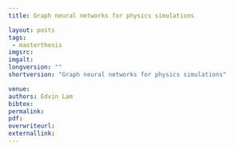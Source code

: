 ```yaml
---
title: Graph neural networks for physics simulations

layout: posts
tags:
 - masterthesis
imgsrc: 
imgalt: 
longversion: ""
shortversion: "Graph neural networks for physics simulations"

venue: 
authors: Edvin Lam
bibtex: 
permalink:
pdf: 
overwriteurl: 
externallink: 
---
```


